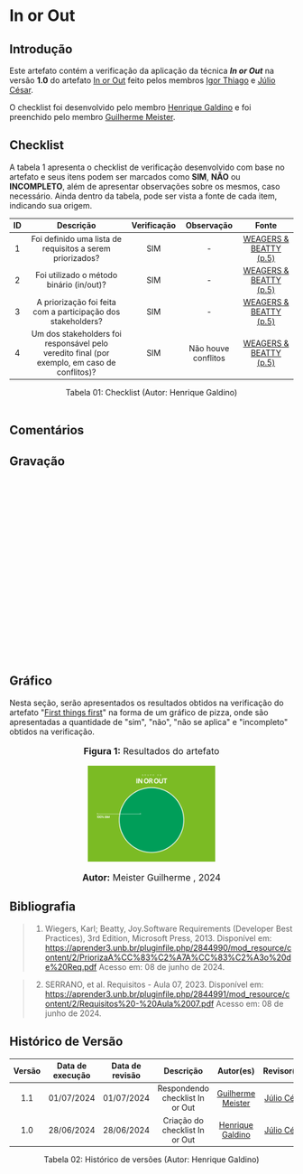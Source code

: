 # In or Out

## Introdução

Este artefato contém a verificação da aplicação da técnica ***In or Out*** na versão **1.0** do artefato [In or Out](https://requisitos-de-software.github.io/2024.1-Consumidor.gov/Elicitação/Priorização/In%20or%20out/) feito pelos membros  [Igor Thiago](https://github.com/Alladin-51) e [Júlio César](https://github.com/Julio1099).

O checklist foi desenvolvido pelo membro [Henrique Galdino](https://github.com/hgaldino05) e foi preenchido pelo membro [Guilherme Meister](https://github.com/gmeister18).

## Checklist

A tabela 1 apresenta o checklist de verificação desenvolvido com base no artefato e seus itens podem ser marcados como **SIM**, **NÃO** ou **INCOMPLETO**, além de apresentar observações sobre os mesmos, caso necessário. Ainda dentro da tabela, pode ser vista a fonte de cada item, indicando sua origem.

| ID | Descrição | Verificação | Observação | Fonte |
| :--: | :-----: | :---------: | :--------: | :----: |
| 1 | Foi definido uma lista de requisitos a serem priorizados? | SIM | - | [WEAGERS & BEATTY (p.5)](https://raw.githubusercontent.com/Requisitos-de-Software/2024.1-Consumidor.gov/c4827b1f24cafeeb42e52fa44d30e16ce5c67488/assets/img/fontes/henrique/inOrOut-1.png) |
| 2 | Foi utilizado o método binário (in/out)? | SIM | - | [WEAGERS & BEATTY (p.5)](https://raw.githubusercontent.com/Requisitos-de-Software/2024.1-Consumidor.gov/c4827b1f24cafeeb42e52fa44d30e16ce5c67488/assets/img/fontes/henrique/inOrOut-1.png) |
| 3 | A priorização foi feita com a participação dos stakeholders? | SIM | - | [WEAGERS & BEATTY (p.5)](https://raw.githubusercontent.com/Requisitos-de-Software/2024.1-Consumidor.gov/c4827b1f24cafeeb42e52fa44d30e16ce5c67488/assets/img/fontes/henrique/inOrOut-1.png) |
| 4 | Um dos stakeholders foi responsável pelo veredito final (por exemplo, em caso de conflitos)? | SIM | Não houve conflitos | [WEAGERS & BEATTY (p.5)](https://raw.githubusercontent.com/Requisitos-de-Software/2024.1-Consumidor.gov/c4827b1f24cafeeb42e52fa44d30e16ce5c67488/assets/img/fontes/henrique/inOrOut-1.png) |



<div align="center">
<figcaption align="center">Tabela 01: Checklist (Autor: Henrique Galdino)</figcaption>
</div>
<br/>

## Comentários

<!-- O artefato segue os padrões esperados e apresenta conteúdos relacionados aos materiais vistos no decorrer do curso, porém alguns pontos são passíveis de revisão e correção. Segue sugestão de correção relacionada tanto aos conteúdos quanto à formatação do artefato: -->

## Gravação 

<iframe width="560" height="315" src="" title="YouTube video player" frameborder="0" allow="accelerometer; autoplay; clipboard-write; encrypted-media; gyroscope; picture-in-picture; web-share" allowfullscreen></iframe>

## Gráfico

Nesta seção, serão apresentados os resultados obtidos na verificação do artefato "[First things first]()" na forma de um gráfico de pizza, onde são apresentadas a quantidade de "sim", "não", "não se aplica" e "incompleto" obtidos na verificação.

<div align="center">
<font size="3"><p style="text-align: center"><b>Figura 1:</b> Resultados do artefato</p></font>

 <img src="https://github.com/Requisitos-de-Software/2024.1-Consumidor.gov/blob/main/assets/img/verifica%C3%A7%C3%A3o/IN%20OR%20OUT.png?raw=true" style="width: 45%;">

<font size="3"><p style="text-align: center"><b>Autor:</b> Meister Guilherme , 2024</p></font>
</div>

## Bibliografia

>  1. Wiegers, Karl; Beatty, Joy.Software Requirements (Developer Best Practices), 3rd Edition, Microsoft Press, 2013. Disponível em: <https://aprender3.unb.br/pluginfile.php/2844990/mod_resource/content/2/PriorizaA%CC%83%C2%A7A%CC%83%C2%A3o%20de%20Req.pdf> Acesso em: 08 de junho de 2024.

> 2. SERRANO, et al. Requisitos - Aula 07, 2023. Disponível em: <https://aprender3.unb.br/pluginfile.php/2844991/mod_resource/content/2/Requisitos%20-%20Aula%2007.pdf> Acesso em: 08 de junho de 2024.

## Histórico de Versão

| Versão | Data de execução | Data de revisão |  Descrição                          | Autor(es)                                           | Revisor(es)                                           |
| :----: | :--------------: | :-------------: | :---------------------------------: | :-------------------------------------------------: | :---------------------------------------------------: |
| 1.1    | 01/07/2024       | 01/07/2024      | Respondendo checklist In or Out  | [Guilherme Meister](https://github.com/gmeister18)   | [Júlio César](https://github.com/Julio1099)         |
| 1.0    | 28/06/2024       | 28/06/2024      | Criação do checklist In or Out  | [Henrique Galdino](https://github.com/hgaldino05)   | [Júlio César](https://github.com/Julio1099)         |

<div align="center">
<figcaption align="center">Tabela 02: Histórico de versões (Autor: Henrique Galdino)</figcaption>
</div>
<br/>
